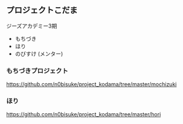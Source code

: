 ## プロジェクトこだま

ジーズアカデミー3期
* もちづき
* ほり
* のびすけ (メンター)

### もちづきプロジェクト

https://github.com/n0bisuke/project_kodama/tree/master/mochizuki

### ほり

https://github.com/n0bisuke/project_kodama/tree/master/hori

